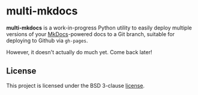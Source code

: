 # multi-mkdocs

**multi-mkdocs** is a work-in-progress Python utility to easily deploy multiple
versions of your [MkDocs](http://www.mkdocs.org)-powered docs to a Git branch,
suitable for deploying to Github via `gh-pages`.

However, it doesn't actually do much yet. Come back later!

## License

This project is licensed under the BSD 3-clause [license](LICENSE).
